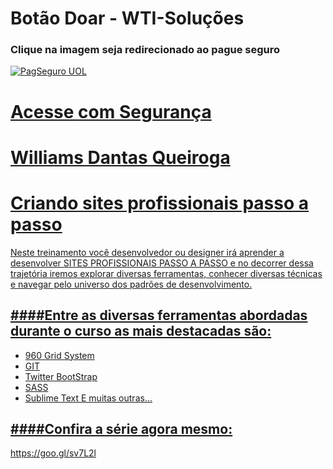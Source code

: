 <h1>Botão Doar - WTI-Soluções</h1 
<p><h3>Clique na imagem seja redirecionado ao pague seguro</h3></p>
<a href="https://pag.ae/bdmHtqs" target="_blank"><img src="https://stc.pagseguro.uol.com.br/pagseguro/i/logos/logo_pagseguro244x50.png"  alt="PagSeguro UOL" target="_blank"> <h1>Acesse com Segurança</h1>
<h1> Williams Dantas Queiroga</h1>

# Criando sites profissionais passo a passo
Neste treinamento você desenvolvedor ou designer irá aprender a desenvolver SITES PROFISSIONAIS PASSO A PASSO e no decorrer dessa trajetória iremos explorar diversas ferramentas, conhecer diversas técnicas e navegar pelo universo dos padrões de desenvolvimento.

####Entre as diversas ferramentas abordadas durante o curso as mais destacadas são:
-------------

- 960 Grid System
- GIT
- Twitter BootStrap
- SASS
- Sublime Text
E muitas outras…

####Confira a série agora mesmo:
-------------
https://goo.gl/sv7L2l
